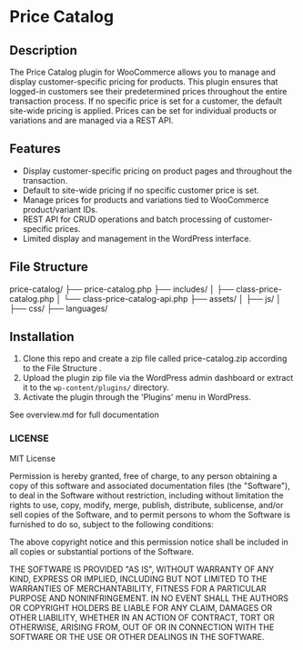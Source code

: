 # Price Catalog

## Description

The Price Catalog plugin for WooCommerce allows you to manage and display customer-specific pricing for products. This plugin ensures that logged-in customers see their predetermined prices throughout the entire transaction process. If no specific price is set for a customer, the default site-wide pricing is applied. Prices can be set for individual products or variations and are managed via a REST API.

## Features

- Display customer-specific pricing on product pages and throughout the transaction.
- Default to site-wide pricing if no specific customer price is set.
- Manage prices for products and variations tied to WooCommerce product/variant IDs.
- REST API for CRUD operations and batch processing of customer-specific prices.
- Limited display and management in the WordPress interface.


## File Structure
price-catalog/
├── price-catalog.php
├── includes/
│   ├── class-price-catalog.php
│   └── class-price-catalog-api.php
├── assets/
│   ├── js/
│   ├── css/
├── languages/

## Installation

1. Clone this repo and create a zip file called price-catalog.zip according to the File Structure .
2. Upload the plugin zip file via the WordPress admin dashboard or extract it to the `wp-content/plugins/` directory.
3. Activate the plugin through the 'Plugins' menu in WordPress.

See overview.md for full documentation


### LICENSE 

MIT License

Permission is hereby granted, free of charge, to any person obtaining a copy
of this software and associated documentation files (the "Software"), to deal
in the Software without restriction, including without limitation the rights
to use, copy, modify, merge, publish, distribute, sublicense, and/or sell
copies of the Software, and to permit persons to whom the Software is
furnished to do so, subject to the following conditions:

The above copyright notice and this permission notice shall be included in all
copies or substantial portions of the Software.

THE SOFTWARE IS PROVIDED "AS IS", WITHOUT WARRANTY OF ANY KIND, EXPRESS OR
IMPLIED, INCLUDING BUT NOT LIMITED TO THE WARRANTIES OF MERCHANTABILITY,
FITNESS FOR A PARTICULAR PURPOSE AND NONINFRINGEMENT. IN NO EVENT SHALL THE
AUTHORS OR COPYRIGHT HOLDERS BE LIABLE FOR ANY CLAIM, DAMAGES OR OTHER
LIABILITY, WHETHER IN AN ACTION OF CONTRACT, TORT OR OTHERWISE, ARISING FROM,
OUT OF OR IN CONNECTION WITH THE SOFTWARE OR THE USE OR OTHER DEALINGS IN THE
SOFTWARE.
